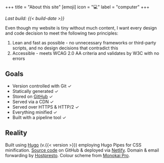 +++
title = "About this site"
[emoji]
	icon = "💻"
	label = "computer"
+++

*Last build: {{< build-date >}}*

Even though my website is tiny without much content, I want every design and code decision to meet the following two principles:

1. Lean and fast as possible - no unnecessary frameworks or third-party scripts, and no design decisions that contradict this
2. Accessible - meets WCAG 2.0 AA criteria and validates by W3C with no errors

## Goals

* Version controlled with Git ✓
* Statically generated ✓
* Stored on [GitHub](https://www.github.com/alicegherbison) ✓
* Served via a CDN ✓
* Served over HTTPS & HTTP/2 ✓
* Everything minified ✓
* Built with a pipeline tool ✓

## Reality

Built using [Hugo](https://gohugo.io) (v.{{< version >}}) employing Hugo Pipes for CSS minification. [Source code](https://github.com/alicegherbison/alicegherbison.com) on GitHub &amp; deployed via [Netlify](https://www.netlify.com). Domain &amp; email forwarding by [Hostpresto](https://hostpresto.com/my/aff.php?aff=289). Colour scheme from [Monokai Pro](https://www.monokai.pro/).
